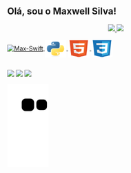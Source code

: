 ## Olá, sou o Maxwell Silva!
<div align="center">
  <a href="https://github.com/maxwellssilva">
  <img height="150em" src="https://github-readme-stats.vercel.app/api?username=maxwellssilva&show_icons=true&theme=onedark&include_all_commits=true&count_private=true"/>
  <img height="150em" src="https://github-readme-stats.vercel.app/api/top-langs/?username=maxwellssilva&layout=compact&langs_count=7&theme=onedark"/>
</div>
<div style="display: inline_block"><br>
  <img align="center" alt="Max-Swift" height="40" width="50" src="https://cdn.jsdelivr.net/gh/devicons/devicon/icons/swift/swift-original.svg">
  <img align="center" alt="Max-Python" height="40" width="50" src="https://raw.githubusercontent.com/devicons/devicon/master/icons/python/python-original.svg">
  <img align="center" alt="Max-HTML" height="40" width="50" src="https://raw.githubusercontent.com/devicons/devicon/master/icons/html5/html5-original.svg">
  <img align="center" alt="Max-CSS" height="40" width="50" src="https://raw.githubusercontent.com/devicons/devicon/master/icons/css3/css3-original.svg">

</div>
  
  ##
 
<div> 
  <a href="https://instagram.com/maxwellss_" target="_blank"><img src="https://img.shields.io/badge/-Instagram-%23E4405F?style=for-the-badge&logo=instagram&logoColor=white" target="_blank"></a>
  <a href = "mailto:maxwell.ssilvva@gmail.com"><img src="https://img.shields.io/badge/-Gmail-%23333?style=for-the-badge&logo=gmail&logoColor=white" target="_blank"></a>
  <a href="https://www.linkedin.com/in/maxwellssilva" target="_blank"><img src="https://img.shields.io/badge/-LinkedIn-%230077B5?style=for-the-badge&logo=linkedin&logoColor=white" target="_blank"></a> 
 
  ![Snake animation](https://github.com/rafaballerini/rafaballerini/blob/output/github-contribution-grid-snake.svg)
 
</div>
